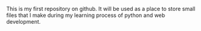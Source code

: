 This is my first repository on github. It will be used as a place to store small files that I make during my learning process of python and web development.
